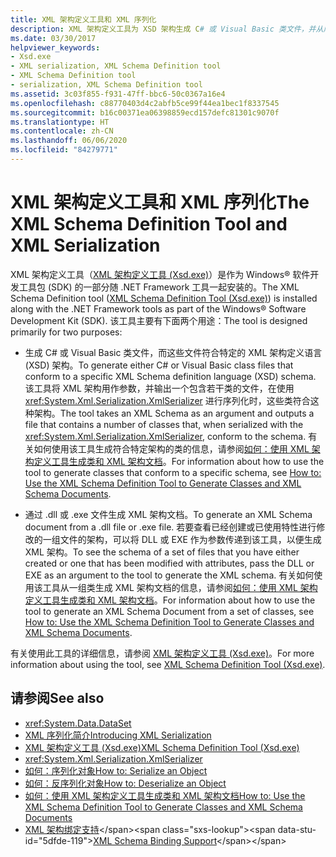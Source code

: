 ```yaml
---
title: XML 架构定义工具和 XML 序列化
description: XML 架构定义工具为 XSD 架构生成 C# 或 Visual Basic 类文件，并从库或可执行文件生成 XML 架构。
ms.date: 03/30/2017
helpviewer_keywords:
- Xsd.exe
- XML serialization, XML Schema Definition tool
- XML Schema Definition tool
- serialization, XML Schema Definition tool
ms.assetid: 3c03f855-f931-47ff-bbc6-50c0367a16e4
ms.openlocfilehash: c88770403d4c2abfb5ce99f44ea1bec1f8337545
ms.sourcegitcommit: b16c00371ea06398859ecd157defc81301c9070f
ms.translationtype: HT
ms.contentlocale: zh-CN
ms.lasthandoff: 06/06/2020
ms.locfileid: "84279771"
---
```

# <a name="the-xml-schema-definition-tool-and-xml-serialization"></a><span data-ttu-id="5dfde-103">XML 架构定义工具和 XML 序列化</span><span class="sxs-lookup"><span data-stu-id="5dfde-103">The XML Schema Definition Tool and XML Serialization</span></span>

<span data-ttu-id="5dfde-104">XML 架构定义工具（[XML 架构定义工具 (Xsd.exe)](xml-schema-definition-tool-xsd-exe.md)）是作为 Windows&reg; 软件开发工具包 (SDK) 的一部分随 .NET Framework 工具一起安装的。</span><span class="sxs-lookup"><span data-stu-id="5dfde-104">The XML Schema Definition tool ([XML Schema Definition Tool (Xsd.exe)](xml-schema-definition-tool-xsd-exe.md)) is installed along with the .NET Framework tools as part of the Windows&reg; Software Development Kit (SDK).</span></span> <span data-ttu-id="5dfde-105">该工具主要有下面两个用途：</span><span class="sxs-lookup"><span data-stu-id="5dfde-105">The tool is designed primarily for two purposes:</span></span>  
  
- <span data-ttu-id="5dfde-106">生成 C# 或 Visual Basic 类文件，而这些文件符合特定的 XML 架构定义语言 (XSD) 架构。</span><span class="sxs-lookup"><span data-stu-id="5dfde-106">To generate either C# or Visual Basic class files that conform to a specific XML Schema definition language (XSD) schema.</span></span> <span data-ttu-id="5dfde-107">该工具将 XML 架构用作参数，并输出一个包含若干类的文件，在使用 <xref:System.Xml.Serialization.XmlSerializer> 进行序列化时，这些类符合这种架构。</span><span class="sxs-lookup"><span data-stu-id="5dfde-107">The tool takes an XML Schema as an argument and outputs a file that contains a number of classes that, when serialized with the <xref:System.Xml.Serialization.XmlSerializer>, conform to the schema.</span></span> <span data-ttu-id="5dfde-108">有关如何使用该工具生成符合特定架构的类的信息，请参阅[如何：使用 XML 架构定义工具生成类和 XML 架构文档](xml-schema-def-tool-gen.md)。</span><span class="sxs-lookup"><span data-stu-id="5dfde-108">For information about how to use the tool to generate classes that conform to a specific schema, see [How to: Use the XML Schema Definition Tool to Generate Classes and XML Schema Documents](xml-schema-def-tool-gen.md).</span></span>  
  
- <span data-ttu-id="5dfde-109">通过 .dll 或 .exe 文件生成 XML 架构文档。</span><span class="sxs-lookup"><span data-stu-id="5dfde-109">To generate an XML Schema document from a .dll file or .exe file.</span></span> <span data-ttu-id="5dfde-110">若要查看已经创建或已使用特性进行修改的一组文件的架构，可以将 DLL 或 EXE 作为参数传递到该工具，以便生成 XML 架构。</span><span class="sxs-lookup"><span data-stu-id="5dfde-110">To see the schema of a set of files that you have either created or one that has been modified with attributes, pass the DLL or EXE as an argument to the tool to generate the XML schema.</span></span> <span data-ttu-id="5dfde-111">有关如何使用该工具从一组类生成 XML 架构文档的信息，请参阅[如何：使用 XML 架构定义工具生成类和 XML 架构文档](xml-schema-def-tool-gen.md)。</span><span class="sxs-lookup"><span data-stu-id="5dfde-111">For information about how to use the tool to generate an XML Schema Document from a set of classes, see [How to: Use the XML Schema Definition Tool to Generate Classes and XML Schema Documents](xml-schema-def-tool-gen.md).</span></span>  
  
<span data-ttu-id="5dfde-112">有关使用此工具的详细信息，请参阅 [XML 架构定义工具 (Xsd.exe)](xml-schema-definition-tool-xsd-exe.md)。</span><span class="sxs-lookup"><span data-stu-id="5dfde-112">For more information about using the tool, see [XML Schema Definition Tool (Xsd.exe)](xml-schema-definition-tool-xsd-exe.md).</span></span>  
  
## <a name="see-also"></a><span data-ttu-id="5dfde-113">请参阅</span><span class="sxs-lookup"><span data-stu-id="5dfde-113">See also</span></span>

- <xref:System.Data.DataSet>
- [<span data-ttu-id="5dfde-114">XML 序列化简介</span><span class="sxs-lookup"><span data-stu-id="5dfde-114">Introducing XML Serialization</span></span>](introducing-xml-serialization.md)
- [<span data-ttu-id="5dfde-115">XML 架构定义工具 (Xsd.exe)</span><span class="sxs-lookup"><span data-stu-id="5dfde-115">XML Schema Definition Tool (Xsd.exe)</span></span>](xml-schema-definition-tool-xsd-exe.md)
- <xref:System.Xml.Serialization.XmlSerializer>
- [<span data-ttu-id="5dfde-116">如何：序列化对象</span><span class="sxs-lookup"><span data-stu-id="5dfde-116">How to: Serialize an Object</span></span>](how-to-serialize-an-object.md)
- [<span data-ttu-id="5dfde-117">如何：反序列化对象</span><span class="sxs-lookup"><span data-stu-id="5dfde-117">How to: Deserialize an Object</span></span>](how-to-deserialize-an-object.md)
- [<span data-ttu-id="5dfde-118">如何：使用 XML 架构定义工具生成类和 XML 架构文档</span><span class="sxs-lookup"><span data-stu-id="5dfde-118">How to: Use the XML Schema Definition Tool to Generate Classes and XML Schema Documents</span></span>](xml-schema-def-tool-gen.md)
- <span data-ttu-id="5dfde-119">[XML 架构绑定支持](https://docs.microsoft.com/previous-versions/dotnet/netframework-4.0/sh1e66zd(v=vs.100))</span><span class="sxs-lookup"><span data-stu-id="5dfde-119">[XML Schema Binding Support](https://docs.microsoft.com/previous-versions/dotnet/netframework-4.0/sh1e66zd(v=vs.100))</span></span>
